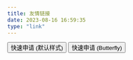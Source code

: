 ```yaml
---
title: 友情链接
date: 2023-08-16 16:59:35
type: "link"
---
```



<div class="addBtn"><button onclick="leonus.linkCom()"><i class="fa-solid fa-circle-plus"></i>快速申请 (默认样式)</button> <button onclick="leonus.linkCom(&quot;bf&quot;)"><i class="fa-solid fa-circle-plus"></i>快速申请 (Butterfly)</button></div>
<link rel="stylesheet" href="/css/kslink.css">
<script src="/js/kslink.js"></script>